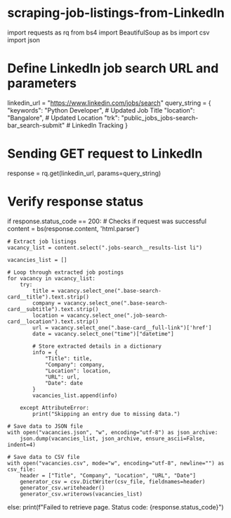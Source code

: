 # scraping-job-listings-from-LinkedIn
import requests as rq
from bs4 import BeautifulSoup as bs
import csv
import json

# Define LinkedIn job search URL and parameters
linkedin_url = "https://www.linkedin.com/jobs/search"
query_string = {
    "keywords": "Python Developer",  # Updated Job Title
    "location": "Bangalore",         # Updated Location
    "trk": "public_jobs_jobs-search-bar_search-submit"  # LinkedIn Tracking
}

# Sending GET request to LinkedIn
response = rq.get(linkedin_url, params=query_string)

# Verify response status
if response.status_code == 200:  # Checks if request was successful
    content = bs(response.content, 'html.parser')

    # Extract job listings
    vacancy_list = content.select(".jobs-search__results-list li")

    vacancies_list = []
    
    # Loop through extracted job postings
    for vacancy in vacancy_list:
        try:
            title = vacancy.select_one(".base-search-card__title").text.strip()
            company = vacancy.select_one(".base-search-card__subtitle").text.strip()
            location = vacancy.select_one(".job-search-card__location").text.strip()
            url = vacancy.select_one(".base-card__full-link")['href']
            date = vacancy.select_one("time")["datetime"]
            
            # Store extracted details in a dictionary
            info = {
                "Title": title,
                "Company": company,
                "Location": location,
                "URL": url,
                "Date": date
            }
            vacancies_list.append(info)
        
        except AttributeError:
            print("Skipping an entry due to missing data.")

    # Save data to JSON file
    with open("vacancies.json", "w", encoding="utf-8") as json_archive:
        json.dump(vacancies_list, json_archive, ensure_ascii=False, indent=4)

    # Save data to CSV file
    with open("vacancies.csv", mode="w", encoding="utf-8", newline="") as csv_file:
        header = ["Title", "Company", "Location", "URL", "Date"]
        generator_csv = csv.DictWriter(csv_file, fieldnames=header)
        generator_csv.writeheader()
        generator_csv.writerows(vacancies_list)

else:
    print(f"Failed to retrieve page. Status code: {response.status_code}")

